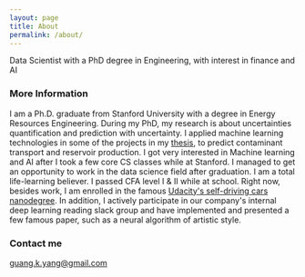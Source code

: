 ```yaml
---
layout: page
title: About
permalink: /about/
---
```


Data Scientist with a PhD degree in Engineering, with interest in finance and AI

### More Information

I am a Ph.D. graduate from Stanford University with a degree in Energy Resources Engineering. During my PhD, my research is about uncertainties quantification and prediction with uncertainty. I applied machine learning technologies in some of the projects in my [thesis](https://searchworks.stanford.edu/view/12123097), to predict contaminant transport and reservoir production. I got very interested in Machine learning and AI after I took a few core CS classes while at Stanford. I managed to get an opportunity to work in the data science field after graduation. 
I am a total life-learning believer. I passed CFA level I & II while at school. Right now, besides work, I am enrolled in the famous [Udacity's self-driving cars nanodegree](https://www.udacity.com/course/self-driving-car-engineer-nanodegree--nd013). In addition, I actively participate in our company's internal deep learning reading slack group and have implemented and presented a few famous paper, such as a neural algorithm of artistic style.

### Contact me

[guang.k.yang@gmail.com](mailto:guang.k.yang@gmail.com)
